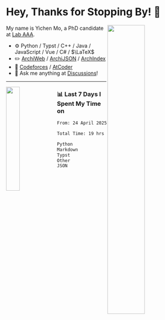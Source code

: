 # Hey, Thanks for Stopping By! 🦭

<picture>
    <source media="(prefers-color-scheme: dark)" srcset="https://github-readme-stats.vercel.app/api?username=amomorning&show_icons=true&theme=noctis_minimus&hide=issues">
    <img align="right" width="45%" src="https://github-readme-stats.vercel.app/api?username=amomorning&show_icons=true&theme=graywhite&hide=issues">
</picture>


My name is Yichen Mo, a PhD candidate at [Lab AAA](https://archialgo.com).

-   :gear: Python / Typst / C++ / Java / JavaScript / Vue / C# / $\LaTeX$ 
-   :pencil2: [ArchiWeb](https://web.archialgo.com) / [ArchiJSON](https://www.food4rhino.com/en/app/archijson) / [ArchIndex](https://index.archialgo.com/) 
-   :abacus: [Codeforces](https://codeforces.com/profile/LaPluma) / [AtCoder](https://atcoder.jp/users/amomorning)
-   :thought_balloon: Ask me anything at [Discussions](https://github.com/amomorning/amomorning/discussions/new)!


---

<picture>
    <source media="(prefers-color-scheme: dark)" srcset="https://github-readme-stats.vercel.app/api/top-langs/?username=amomorning&hide=Mathematica&theme=noctis_minimus">
    <img align="left" width="27%" src="https://github-readme-stats.vercel.app/api/top-langs/?username=amomorning&hide=Mathematica&theme=graywhite">
</picture>

  
### 📊 Last 7 Days I Spent My Time on

<!--START_SECTION:waka-->

```txt
From: 24 April 2025 - To: 01 May 2025

Total Time: 19 hrs 44 mins

Python             10 hrs          ████████████▓░░░░░░░░░░░░   50.74 %
Markdown           4 hrs 21 mins   █████▓░░░░░░░░░░░░░░░░░░░   22.06 %
Typst              2 hrs 24 mins   ███░░░░░░░░░░░░░░░░░░░░░░   12.20 %
Other              1 hr 59 mins    ██▓░░░░░░░░░░░░░░░░░░░░░░   10.09 %
JSON               53 mins         █░░░░░░░░░░░░░░░░░░░░░░░░   04.48 %
```

<!--END_SECTION:waka-->　　
